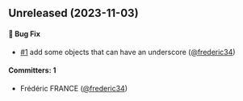 
## Unreleased (2023-11-03)

#### :bug: Bug Fix
* [#1](https://github.com/Net-Logic/dolibarr_module_easytooltip/pull/1) add some objects that can have an underscore ([@frederic34](https://github.com/frederic34))

#### Committers: 1
- Frédéric FRANCE ([@frederic34](https://github.com/frederic34))
